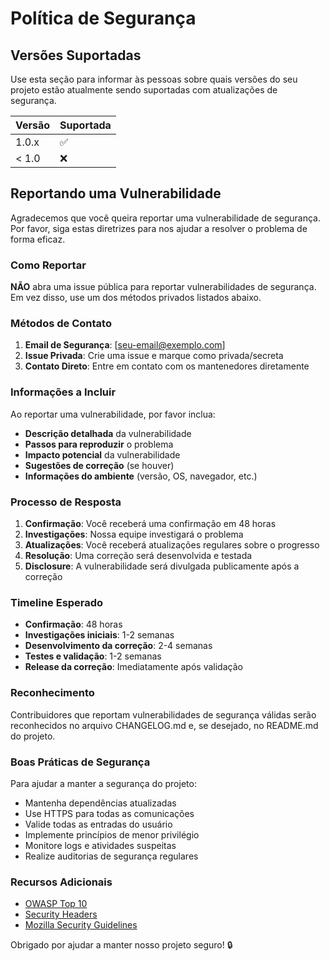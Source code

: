 # Política de Segurança

## Versões Suportadas

Use esta seção para informar às pessoas sobre quais versões do seu projeto estão atualmente sendo suportadas com atualizações de segurança.

| Versão | Suportada          |
| ------- | ------------------ |
| 1.0.x   | :white_check_mark: |
| < 1.0   | :x:                |

## Reportando uma Vulnerabilidade

Agradecemos que você queira reportar uma vulnerabilidade de segurança. Por favor, siga estas diretrizes para nos ajudar a resolver o problema de forma eficaz.

### Como Reportar

**NÃO** abra uma issue pública para reportar vulnerabilidades de segurança. Em vez disso, use um dos métodos privados listados abaixo.

### Métodos de Contato

1. **Email de Segurança**: [seu-email@exemplo.com]
2. **Issue Privada**: Crie uma issue e marque como privada/secreta
3. **Contato Direto**: Entre em contato com os mantenedores diretamente

### Informações a Incluir

Ao reportar uma vulnerabilidade, por favor inclua:

- **Descrição detalhada** da vulnerabilidade
- **Passos para reproduzir** o problema
- **Impacto potencial** da vulnerabilidade
- **Sugestões de correção** (se houver)
- **Informações do ambiente** (versão, OS, navegador, etc.)

### Processo de Resposta

1. **Confirmação**: Você receberá uma confirmação em 48 horas
2. **Investigações**: Nossa equipe investigará o problema
3. **Atualizações**: Você receberá atualizações regulares sobre o progresso
4. **Resolução**: Uma correção será desenvolvida e testada
5. **Disclosure**: A vulnerabilidade será divulgada publicamente após a correção

### Timeline Esperado

- **Confirmação**: 48 horas
- **Investigações iniciais**: 1-2 semanas
- **Desenvolvimento da correção**: 2-4 semanas
- **Testes e validação**: 1-2 semanas
- **Release da correção**: Imediatamente após validação

### Reconhecimento

Contribuidores que reportam vulnerabilidades de segurança válidas serão reconhecidos no arquivo CHANGELOG.md e, se desejado, no README.md do projeto.

### Boas Práticas de Segurança

Para ajudar a manter a segurança do projeto:

- Mantenha dependências atualizadas
- Use HTTPS para todas as comunicações
- Valide todas as entradas do usuário
- Implemente princípios de menor privilégio
- Monitore logs e atividades suspeitas
- Realize auditorias de segurança regulares

### Recursos Adicionais

- [OWASP Top 10](https://owasp.org/www-project-top-ten/)
- [Security Headers](https://securityheaders.com/)
- [Mozilla Security Guidelines](https://infosec.mozilla.org/guidelines/)

Obrigado por ajudar a manter nosso projeto seguro! 🔒 